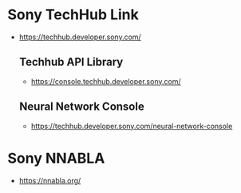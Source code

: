 # Sony TechHub Link
- https://techhub.developer.sony.com/

  ## Techhub API Library
  - https://console.techhub.developer.sony.com/
  ## Neural Network Console
  - https://techhub.developer.sony.com/neural-network-console

# Sony NNABLA
- https://nnabla.org/
